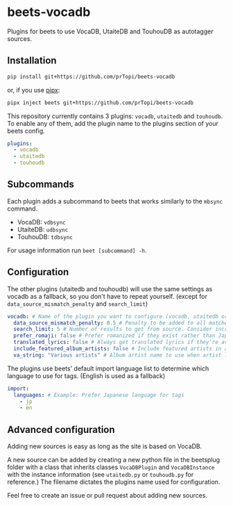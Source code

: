 # beets-vocadb

Plugins for beets to use VocaDB, UtaiteDB and TouhouDB as autotagger sources.

## Installation

```sh
pip install git+https://github.com/prTopi/beets-vocadb
```

or, if you use [pipx](https://pipx.pypa.io):

```sh
pipx inject beets git+https://github.com/prTopi/beets-vocadb
```

This repository currently contains 3 plugins: `vocadb`, `utaitedb` and
`touhoudb`. To enable any of them, add the plugin name to the plugins section of
your beets config.

```yaml
plugins:
  - vocadb
  - utaitedb
  - touhoudb
```

## Subcommands

Each plugin adds a subcommand to beets that works similarly to the `mbsync`
command.

- VocaDB: `vdbsync`
- UtaiteDB: `udbsync`
- TouhouDB: `tdbsync`

For usage information run `beet [subcommand] -h`.

## Configuration

The other plugins (utaitedb and touhoudb) will use the same settings as vocadb
as a fallback, so you don't have to repeat yourself. (except for
`data_source_mismatch_penalty` and `search_limit`)

```yaml
vocadb: # Name of the plugin you want to configure (vocadb, utaitedb or touhoudb)
  data_source_mismatch_penalty: 0.5 # Penalty to be added to all matches with different source when using autotagger (0 disabled, 1 highest)
  search_limit: 5 # Number of results to get from source. Consider increasing if correct song or album doesn't show up in the list of candidates
  prefer_romaji: false # Prefer romanized if they exist rather than Japanese
  translated_lyrics: false # Always get translated lyrics if they're available
  include_featured_album_artists: false # Include featured artists in album artists string
  va_string: "Various artists" # Album artist name to use when artist list contains many artists
```

The plugins use beets' default import language list to determine which language
to use for tags. (English is used as a fallback)

```yaml
import:
  languages: # Example: Prefer Japanese language for tags
    - jp
    - en
```

## Advanced configuration

Adding new sources is easy as long as the site is based on VocaDB.

A new source can be added by creating a new python file in the beetsplug folder
with a class that inherits classes `VocaDBPlugin` and `VocaDBInstance` with the
instance information (see `utaitedb.py` or `touhoudb.py` for reference.) The
filename dictates the plugins name used for configuration.

Feel free to create an issue or pull request about adding new sources.
